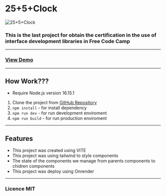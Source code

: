 # 25+5+Clock

![25+5+Clock](https://res.cloudinary.com/dulwtefos/image/upload/v1663359402/fcc-react-project/25-5-clock_cgbok2.jpg)

### This is the last project for obtain the certification in the use of interface development libraries in Free Code Camp

---

### [View Demo](https://two5-5-clock.onrender.com/)

---

## How Work???

- Require Node.js version 16.15.1

1. Clone the project from [GitHub Repository](https://github.com/arq-gabo/javascript-calculator)
2. `npm install` - for install dependency
3. `npm run dev` - for run development enviroment
4. `npm run build` - for run production enviroment

---

## Features

- This project was created using VITE
- This project was using tailwind to style components
- The state of the components we manage from parents components to chidren components
- This project was deploy using Onrender

---

### Licence MIT
